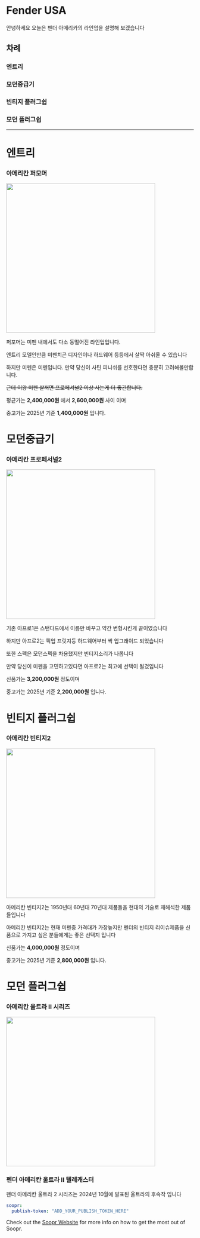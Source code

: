 Fender USA
============= 

안녕하세요 오늘은 펜더 아메리카의 라인업을 설명해 보겠습니다

## 차례

### 엔트리 

### 모던중급기 

### 빈티지 플러그쉽 

### 모던 플러그쉽

* * *

# 엔트리
### 아메리칸 퍼모머


  <img src="https://raw.githubusercontent.com/qodchgfl130/qodchgfl130.github.com/main/a2.jpg" width="400" />


퍼포머는 미펜 내에서도 다소 동떨어진 라인업입니다.

엔트리 모델인만큼 미펜치곤 디자인이나 하드웨어 등등에서 살짝 아쉬울 수 있습니다

하지만 미펜은 미펜입니다. 만약 당신이 사틴 피니쉬를 선호한다면 충분히 고려해볼만합니다.

~~근데 이왕 미펜 살꺼면 프로페셔널2 이상 사는게 더 좋긴합니다.~~

평균가는 **2,400,000원** 에서 **2,600,000원** 사이 이며 

중고가는 2025년 기준 **1,400,000원** 입니다.



# 모던중급기 
### 아메리칸 프로페서널2


  <img src="https://raw.githubusercontent.com/qodchgfl130/qodchgfl130.github.com/main/a3.jpg" width="400" />

기존 아프로1은 스탠다드에서 이름만 바꾸고 약간 변형시킨게 끝이였습니다

하지만 아프로2는 픽업 프릿지등 하드웨어부터 싹 업그래이드 되었습니다

또한 스펙은 모던스펙을 차용했지만 빈티지소리가 나옵니다 

만약 당신이 미펜을 고민하고있다면 아프로2는 최고에 선택이 될겄입니다

신품가는 **3,200,000원** 정도이며 

중고가는 2025년 기준 **2,200,000원** 입니다.




# 빈티지 플러그쉽 
### 아메리칸 빈티지2


  <img src="https://raw.githubusercontent.com/qodchgfl130/qodchgfl130.github.com/main/a4.jpg" width="400" />

아메리칸 빈티지2는 1950년대 60년대 70년대 제품들을 현대의 기술로 재해석한 제품들입니다

아메리칸 빈티지2는 현재 미펜중 가격대가 가장높지만 펜더의 빈티지 리이슈제품을 신품으로 가지고 싶은 분들에게는 좋은 선택지 입니다


신품가는 **4,000,000원** 정도이며 

중고가는 2025년 기준 **2,800,000원** 입니다.



# 모던 플러그쉽
### 아메리칸 울트라 II 시리즈


  <img src="https://raw.githubusercontent.com/qodchgfl130/qodchgfl130.github.com/main/a1.jpg" width="400" />
  <h3>펜더 아메리칸 울트라 II 텔레캐스터</h3>
  
  펜더 아메리칸 울트라 2 시리즈는 2024년 10월에 발표된 울트라의 후속작 입니다

  
   

```yml
soopr:
  publish-token: "ADD_YOUR_PUBLISH_TOKEN_HERE" 
```

Check out the [Soopr Website][soopr-website] for more info on how to get the most out of Soopr.

[soopr-website]: https://www.soopr.co
